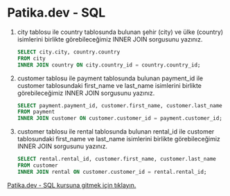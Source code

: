 
# Patika.dev - SQL 

1. city tablosu ile country tablosunda bulunan şehir (city) ve ülke (country) isimlerini
   birlikte görebileceğimiz INNER JOIN sorgusunu yazınız.
	```sql
	SELECT city.city, country.country
	FROM city
	INNER JOIN country ON city.country_id = country.country_id;
	```


2. customer tablosu ile payment tablosunda bulunan payment_id ile customer tablosundaki
   first_name ve last_name isimlerini birlikte görebileceğimiz INNER JOIN sorgusunu yazınız.
	```sql
	SELECT payment.payment_id, customer.first_name, customer.last_name
	FROM payment
	INNER JOIN customer ON customer.customer_id = payment.customer_id;
	```


3. customer tablosu ile rental tablosunda bulunan rental_id ile customer tablosundaki 
   first_name ve last_name isimlerini birlikte görebileceğimiz INNER JOIN sorgusunu yazınız.
	```sql
	SELECT rental.rental_id, customer.first_name, customer.last_name
	FROM customer
	INNER JOIN rental ON customer.customer_id = rental.rental_id;
	```



[Patika.dev - SQL kursuna gitmek için tıklayın.](https://academy.patika.dev/tr/courses/sql)
